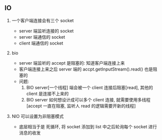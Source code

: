 ## IO

1. 一个客户端连接会有三个 socket

   - server 端监听连接的 socket
   - server 端通信的 socket
   - client 端通信的 socket

2. bio

   - server 端监听的 accept 是阻塞的: 知道客户端连接上来
   - 客户端连接上来之后 server 端的 accpt.getInputStream().read() 也是阻塞的
   - 问题:
     1. BIO server[一个线程] 端会被一个 client 连接后阻塞[read], 其他的 client 是连接不上来的
     2. BIO server 如何想设计成可以多个 client 连接, 就需要使用多线程[accept 一直在阻塞, 监听人 read 的逻辑需要开新的线程]

3. NIO 可以设置为非阻塞模式
   - 底层相当于是 死循环, 将 socket 添加到 list 中之后轮询每个 socket 进行消息的收发
